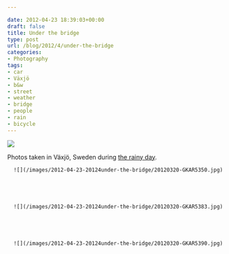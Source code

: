 ```yaml
---

date: 2012-04-23 18:39:03+00:00
draft: false
title: Under the bridge
type: post
url: /blog/2012/4/under-the-bridge
categories:
- Photography
tags:
- car
- Växjö
- b&w
- street
- weather
- bridge
- people
- rain
- bicycle
---
```


![](/images/2012-04-23-20124under-the-bridge/20120320-GKAR5334.jpg)

  



Photos taken in Växjö, Sweden during [the rainy day](http://www.georgioskaramanis.com/blog/2012/4/a-rainy-day-in-vxj).


  
      ![](/images/2012-04-23-20124under-the-bridge/20120320-GKAR5350.jpg)

  


  
      ![](/images/2012-04-23-20124under-the-bridge/20120320-GKAR5383.jpg)

  


  
      ![](/images/2012-04-23-20124under-the-bridge/20120320-GKAR5390.jpg)

